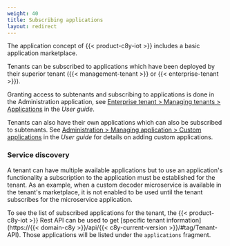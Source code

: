 ```yaml
---
weight: 40
title: Subscribing applications
layout: redirect
---
```


The application concept of {{< product-c8y-iot >}} includes a basic application marketplace.

Tenants can be subscribed to applications which have been deployed by their superior tenant ({{< management-tenant >}} or {{< enterprise-tenant >}}).

Granting access to subtenants and subscribing to applications is done in the Administration application, see [Enterprise tenant > Managing tenants > Applications](/users-guide/enterprise-tenant/#subscribe) in the *User guide*.

Tenants can also have their own applications which can also be subscribed to subtenants. See [Administration > Managing application > Custom applications](/users-guide/administration#custom-applications) in the *User guide* for details on adding custom applications.

### Service discovery

A tenant can have multiple available applications but to use an application's functionality a subscription to the application must be established for the tenant. As an example, when a custom decoder microservice is available in the tenant's marketplace, it is not enabled to be used until the tenant subscribes for the microservice application.

To see the list of subscribed applications for the tenant, the {{< product-c8y-iot >}} Rest API can be used to get [specific tenant information](https://{{< domain-c8y >}}/api/{{< c8y-current-version >}}/#tag/Tenant-API). Those applications will be listed under the <code>applications</code> fragment.
